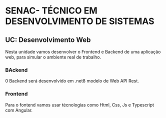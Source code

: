 # SENAC- TÉCNICO EM DESENVOLVIMENTO DE SISTEMAS 

## UC: Desenvolvimento Web 

Nesta unidade vamos desenvolver o Frontend e Backend de uma aplicação web, para simular o ambiente real de trabalho.

### BAckend 
0 Backend será desenvolvido em .net8 modelo de Web API Rest. 

### Frontend 
Para o fontend vamos usar técnologias como Html, Css, Js e Typescript com Angular. 
